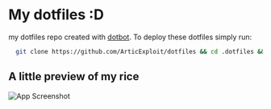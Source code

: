 
# My dotfiles :D

my dotfiles repo created with [dotbot](https://github.com/anishathalye/dotbot). To deploy these dotfiles simply run:

```bash
  git clone https://github.com/ArticExploit/dotfiles && cd .dotfiles && ./install
```
## A little preview of my rice

![App Screenshot](https://cdn.discordapp.com/attachments/775311243019157515/1032066988576616569/01-05-13_19-Oct-2022.png)


